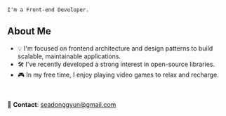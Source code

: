<!-- <img width="200" height="500" alt="카니자로 혼란3" src="https://github.com/user-attachments/assets/f8a1069b-78cd-4cad-91ab-3ad580aeb504" /> -->
<br/>

`I'm a Front-end Developer.`

## About Me

- 💡 I'm focused on frontend architecture and design patterns to build scalable, maintainable applications. <br/>
- 🛠️ I've recently developed a strong interest in open-source libraries. <br/>
- 🎮 In my free time, I enjoy playing video games to relax and recharge.

<br/>

📧 **Contact**: seadonggyun@gmail.com
